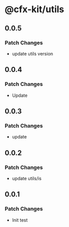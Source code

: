 # @cfx-kit/utils

## 0.0.5

### Patch Changes

- update utils version

## 0.0.4

### Patch Changes

- Update

## 0.0.3

### Patch Changes

- update

## 0.0.2

### Patch Changes

- update utils/is

## 0.0.1

### Patch Changes

- Init test

